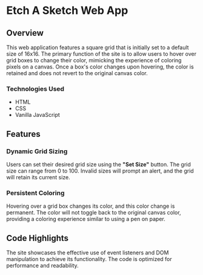 # Etch A Sketch Web App

## Overview

This web application features a square grid that is initially set to a default size of 16x16. The primary function of the site is to allow users to hover over grid boxes to change their color, mimicking the experience of coloring pixels on a canvas. Once a box's color changes upon hovering, the color is retained and does not revert to the original canvas color.

### Technologies Used

- HTML
- CSS
- Vanilla JavaScript

## Features

### Dynamic Grid Sizing

Users can set their desired grid size using the **"Set Size"** button. The grid size can range from 0 to 100. Invalid sizes will prompt an alert, and the grid will retain its current size.

### Persistent Coloring

Hovering over a grid box changes its color, and this color change is permanent. The color will not toggle back to the original canvas color, providing a coloring experience similar to using a pen on paper.

## Code Highlights

The site showcases the effective use of event listeners and DOM manipulation to achieve its functionality. The code is optimized for performance and readability.
